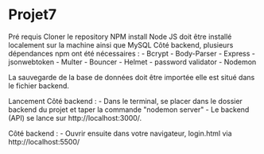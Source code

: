 # Projet7

Pré requis
Cloner le repository NPM install Node JS doit être installé localement sur la machine ainsi que MySQL Côté backend, plusieurs dépendances npm ont été nécessaires : - Bcrypt - Body-Parser - Express - jsonwebtoken - Multer - Bouncer - Helmet - password validator - Nodemon

La sauvegarde de la base de données doit être importée elle est situé dans le fichier backend.

Lancement
Côté backend : - Dans le terminal, se placer dans le dossier backend du projet et taper la commande "nodemon server" - Le backend (API) se lance sur http://localhost:3000/.

Côté backend : - Ouvrir ensuite dans votre navigateur, login.html via http://localhost:5500/

